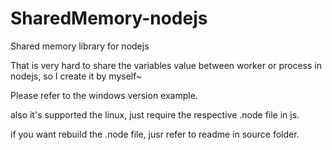 # SharedMemory-nodejs
Shared memory library for nodejs

That is very hard to share the variables value between worker or process in nodejs, so I create it by myself~ 


Please refer to the windows version example.

also it's supported the linux, just require the respective .node file in js.

if you want rebuild the .node file, jusr refer to readme in source folder.